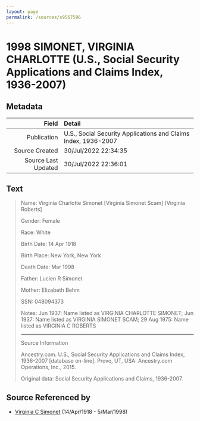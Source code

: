 ```yaml
---
layout: page
permalink: /sources/s9567596
---
```


# 1998 SIMONET, VIRGINIA CHARLOTTE (U.S., Social Security Applications and Claims Index, 1936-2007)

## Metadata
Field | Detail
---:|:---
Publication | U.S., Social Security Applications and Claims Index, 1936-2007
Source Created | 30/Jul/2022 22:34:35
Source Last Updated | 30/Jul/2022 22:36:01

## Text

> Name: Virginia Charlotte Simonet [Virginia Simonet Scam] [Virginia Roberts]
>
> Gender: Female
>
> Race: White
>
> Birth Date: 14 Apr 1918
>
> Birth Place: New York, New York
>
> Death Date: Mar 1998
>
> Father:  Lucien R Simonet
>
> Mother: Elizabeth Behm
>
> SSN: 048094373
>
> Notes: Jun 1937: Name listed as VIRGINIA CHARLOTTE SIMONET; Jun 1937: Name listed as VIRGINIA SIMONET SCAM; 29 Aug 1975: Name listed as VIRGINIA C ROBERTS
>
> ---
>
> Source Information
>
> Ancestry.com. U.S., Social Security Applications and Claims Index, 1936-2007 [database on-line]. Provo, UT, USA: Ancestry.com Operations, Inc., 2015.
>
> Original data: Social Security Applications and Claims, 1936-2007.
>

## Source Referenced by

* [Virginia C Simonet](../people/@33863084@-virginia-c-simonet-b1918-4-14-d1998-3-5.md) (14/Apr/1918 - 5/Mar/1998)
